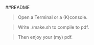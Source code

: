 ##README

>Open a Terminal or a (K)console.

>Write 
           ./make.sh to compile to pdf.

>Then enjoy your (my) pdf.
